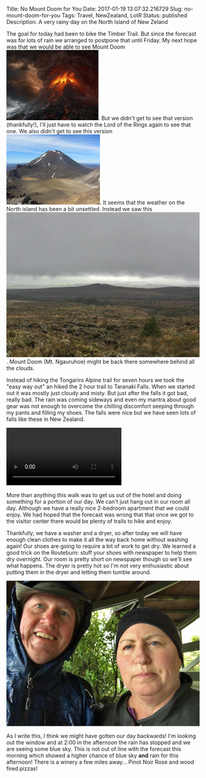 Title: No Mount Doom for You
Date: 2017-01-19 13:07:32.216729
Slug: no-mount-doom-for-you
Tags: Travel, NewZealand, LotR
Status: published
Description: A very rainy day on the North Island of New Zeland

The goal for today had been to bike the Timber Trail.  But since the forecast was for lots of rain we arranged to postpone that until Friday.  My next hope was that we would be able to see Mount Doom ![Doom](../images/NZ/doom.jpg).   But we didn't get to see that version (thankfully!), I'll just have to watch the Lord of the Rings again to see that one.    We also didn't get to see this version ![Real Doom](../images/NZ/ngauruhoe.jpg).  It seems that the weather on the North island has been a bit unsettled.  Instead we saw this ![fog](../images/NZ/foggy_doom.jpg). Mount Doom (Mt. Ngauruhoe) might be back there somewhere behind all the clouds.

Instead of hiking the Tongariro Alpine trail for seven hours we took the "easy way out" an hiked the 2 hour trail to Taranaki Falls.  When we started out it was mostly just cloudy and misty.  But just after the falls it got bad, really bad.  The rain was coming sideways and even my mantra about good gear was not enough to overcome the chilling discomfort seeping through my pants and filling my shoes.  The falls were nice but we have seen lots of falls like these in New Zealand.  

<video autoplay>
<source src="../images/NZ/foggy_wf.mp4" type="video/mp4" />
</video>

More than anything this walk was to get us out of the hotel and doing something for a portion of our day.   We can't just hang out in our room all day.  Although we have a really nice 2-bedroom apartment that we could enjoy.  We had hoped that the forecast was wrong that that once we got to the visitor center there would be plenty of trails to hike and enjoy.

Thankfully, we have a washer and a dryer, so after today we will have enough clean clothes to make it all the way back home without washing again!  Our shoes are going to require a bit of work to get dry.  We learned a good trick on the Routeburn:  stuff your shoes with newspaper to help them dry overnight.  Our room is pretty short on newspaper though so we'll see what happens.  The dryer is pretty hot so I'm not very enthusiastic about putting them in the dryer and letting them tumble around.

![Soaked](../images/NZ/soaked.jpg)

As I write this, I think we might have gotten our day backwards!  I'm looking out the window and at 2:00 in the afternoon the rain has stopped and we are seeing some blue sky.  This is not out of line with the forecast this morning which showed a higher chance of blue sky **and** rain for this afternoon!  There is a winery a few miles away...  Pinot Noir Rose and wood fired pizzas!


